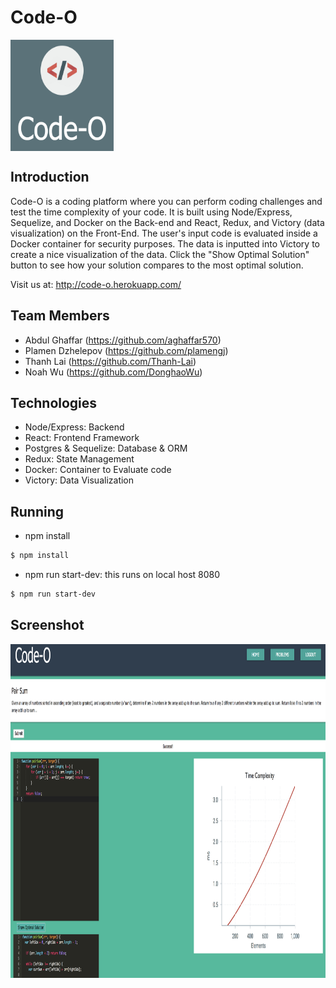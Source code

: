 # Code-O 

<img align="center" width="165" height="178"
     title="Size Limit logo" src="./public/favicon.ico">

## Introduction

Code-O is a coding platform where you can perform coding challenges and test the time complexity of your code. It is built using Node/Express, Sequelize, and Docker on the Back-end and React, Redux, and Victory (data visualization) on the Front-End. The user's input code is evaluated inside a Docker container for security purposes. The data is inputted into Victory to create a nice visualization of the data. Click the "Show Optimal Solution" button to see how your solution compares to the most optimal solution.

Visit us at: http://code-o.herokuapp.com/

## Team Members

- Abdul Ghaffar (https://github.com/aghaffar570)
- Plamen Dzhelepov (https://github.com/plamengj)
- Thanh Lai (https://github.com/Thanh-Lai)
- Noah Wu (https://github.com/DonghaoWu)

## Technologies

- Node/Express: Backend
- React: Frontend Framework
- Postgres & Sequelize: Database & ORM
- Redux: State Management
- Docker: Container to Evaluate code
- Victory: Data Visualization

## Running

- npm install
```sh
$ npm install
```
- npm run start-dev: this runs on local host 8080
```sh
$ npm run start-dev
```

## Screenshot

<img align="center" width="800" height="534"
     title="Screen Shot" src="./public/App-Screen-Shot.png">
